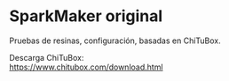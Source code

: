 # SparkMaker original
Pruebas de resinas, configuración, basadas en ChiTuBox.

Descarga ChiTuBox:</br>
https://www.chitubox.com/download.html</br>
